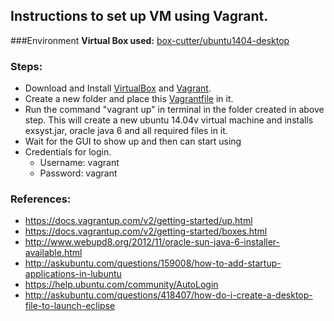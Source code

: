 ## Instructions to set up VM using Vagrant.

###Environment
__Virtual Box used:__ [box-cutter/ubuntu1404-desktop](https://vagrantcloud.com/box-cutter/boxes/ubuntu1404-desktop)

### Steps:
* Download and Install [VirtualBox](https://www.virtualbox.org/) and [Vagrant](http://www.vagrantup.com/).
* Create a new folder and place this [Vagrantfile](https://github.com/SoftwareEngineeringToolDemos/ICSE-2012-EXSYST/blob/master/build-vm/Vagrantfile) in it.
* Run the command "vagrant up" in terminal in the folder created in above step. This will create a new ubuntu 14.04v virtual machine and installs exsyst.jar, oracle java 6 and all required files in it.
* Wait for the GUI to show up and then can start using
* Credentials for login.
  * Username: vagrant
  * Password: vagrant


### References:
* https://docs.vagrantup.com/v2/getting-started/up.html
* https://docs.vagrantup.com/v2/getting-started/boxes.html
* http://www.webupd8.org/2012/11/oracle-sun-java-6-installer-available.html
* http://askubuntu.com/questions/159008/how-to-add-startup-applications-in-lubuntu
* https://help.ubuntu.com/community/AutoLogin
* http://askubuntu.com/questions/418407/how-do-i-create-a-desktop-file-to-launch-eclipse
